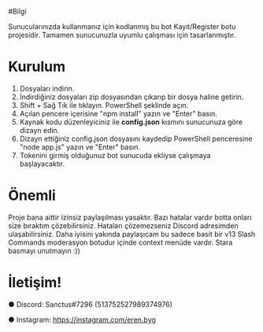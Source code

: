 #Bilgi

Sunucularınızda kullanmanız için kodlanmış bu bot Kayıt/Register botu projesidir. Tamamen sunucunuzla uyumlu çalışması için tasarlanmıştır.

# Kurulum

1) Dosyaları indirin.
2) İndirdiğiniz dosyaları zip dosyasından çıkarıp bir dosya haline getirin.
3) Shift + Sağ Tık ile tıklayın. PowerShell şeklinde açın.
4) Açılan pencere içerisine "npm install" yazın ve "Enter" basın.
5) Kaynak kodu düzenleyiciniz ile **config.json** kısmını sunucunuza göre dizayn edin.
6) Dizayn ettiğiniz config.json dosyasını kaydedip PowerShell penceresine "node app.js" yazın ve "Enter" basın.
7) Tokenini girmiş olduğunuz bot sunucuda ekliyse çalışmaya başlayacaktır.

# Önemli

Proje bana aittir izinsiz paylaşılması yasaktır. Bazı hatalar vardır botta onları size bıraktım çözebilirsiniz. Hataları çözemezseniz Discord adresimden ulaşabilirsiniz. Daha iyisini yakında paylaşıcam bu sadece basit bir v13 Slash Commands moderasyon botudur içinde context menüde vardır. Stara basmayı unutmayın :))


# İletişim!

● Discord: Sanctus#7296 (513752527989374976)

● Instagram: https://instagram.com/eren.byg
